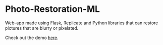 # Photo-Restoration-ML

Web-app made using Flask, Replicate and Python libraries that can restore pictures that are blurry or pixelated. 

Check out the demo [here](https://drive.google.com/file/d/1YtU3urf3B-zBDVJqqaY_qBWjKgueSw1R/view?usp=sharing).

